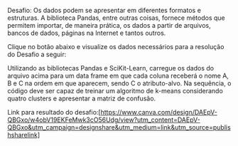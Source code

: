 Desafio: Os dados podem se apresentar em diferentes formatos e estruturas. A biblioteca Pandas, entre outras coisas, fornece métodos que permitem importar, de maneira prática, os dados a partir de arquivos, bancos de dados, páginas na Internet e tantos outros.

Clique no botão abaixo e visualize os dados necessários para a resolução do Desafio a seguir:



Utilizando as bibliotecas Pandas e SciKit-Learn, carregue os dados do arquivo acima para um data frame em que cada coluna receberá o nome A, B e C na ordem em que aparecem, sendo C o atributo-alvo. Na sequência, o código deve ser capaz de treinar um algoritmo de k-means considerando quatro clusters e apresentar a matriz de confusão.

Link para resultado do desafio:[https://www.canva.com/design/DAEpV-QBGxo/w4obV19EKFeMwk3cO56Udg/view?utm_content=DAEpV-QBGxo&utm_campaign=designshare&utm_medium=link&utm_source=publishsharelink]
